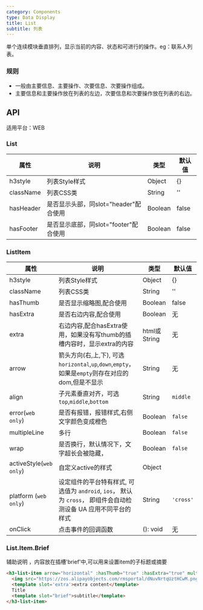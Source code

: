 ```yaml
---
category: Components
type: Data Display
title: List
subtitle: 列表
---
```



单个连续模块垂直排列，显示当前的内容、状态和可进行的操作。eg：联系人列表。

### 规则
- 一般由主要信息、主要操作、次要信息、次要操作组成。
- 主要信息和主要操作放在列表的左边，次要信息和次要操作放在列表的右边。


## API

适用平台：WEB

### List

属性 | 说明 | 类型 | 默认值
----|-----|------|------
| h3style | 列表Style样式 | Object | {} |
| className | 列表CSS类 | String | '' |
| hasHeader | 是否显示头部，同slot="header"配合使用   |  Boolean  |  false  |
| hasFooter | 是否显示底部，同slot="footer"配合使用  | Boolean |  false  |

### ListItem

属性 | 说明 | 类型 | 默认值
----|-----|------|------
| h3style | 列表Style样式 | Object | {} |
| className | 列表CSS类 | String | '' |
| hasThumb       | 是否显示缩略图,配合<slot name="thumb"></slot>使用  | Boolean |  false  |
| hasExtra      | 是否右边内容,配合<slot name="thumb"></slot>使用 | Boolean |  无  |
| extra      | 右边内容,配合hasExtra使用，如果没有写thumb的插槽内容时，显示extra的内容 | html或String |  无  |
| arrow      | 箭头方向(右,上,下), 可选`horizontal`,`up`,`down`,`empty`，如果是`empty`则存在对应的dom,但是不显示   | String |   无  |
| align    |  子元素垂直对齐，可选`top`,`middle`,`bottom`  | String   | `middle` |
| error(`web only`)    | 是否有报错，报错样式,右侧文字颜色变成橙色 | Boolean  | `false`  |
| multipleLine    | 多行 | Boolean  | `false`  |
| wrap    | 是否换行，默认情况下，文字超长会被隐藏， | Boolean  | `false`  |
| activeStyle(`web only`)    | 自定义active的样式 | Object  |   |
| platform (`web only`) |  设定组件的平台特有样式, 可选值为 `android`, `ios`， 默认为 `cross`， 即组件会自动检测设备 UA 应用不同平台的样式    | String | `'cross'`|
| onClick    | 点击事件的回调函数 | (): void |  无  |

### List.Item.Brief

辅助说明 ，内容放在插槽'brief'中,可以用来设置item的子标题或摘要
```html
<h3-list-item arrow="horizontal" :hasThumb="true" :hasExtra="true" multipleLine platform="android">
  <img src="https://zos.alipayobjects.com/rmsportal/dNuvNrtqUztHCwM.png" slot="thumb"></img>
  <template slot='extra'>extra content</template>
  Title
  <template slot="brief">subtitle</template>
</h3-list-item>
```
